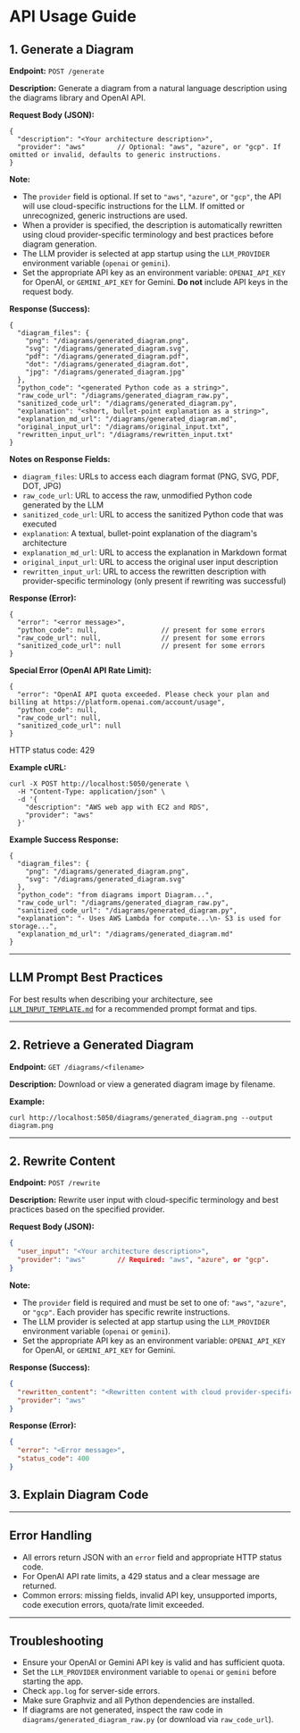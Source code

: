 # API Usage Guide

## 1. Generate a Diagram

**Endpoint:** `POST /generate`

**Description:**
Generate a diagram from a natural language description using the diagrams library and OpenAI API.




**Request Body (JSON):**
```
{
  "description": "<Your architecture description>",
  "provider": "aws"        // Optional: "aws", "azure", or "gcp". If omitted or invalid, defaults to generic instructions.
}
```




**Note:**
- The `provider` field is optional. If set to `"aws"`, `"azure"`, or `"gcp"`, the API will use cloud-specific instructions for the LLM. If omitted or unrecognized, generic instructions are used.
- When a provider is specified, the description is automatically rewritten using cloud provider-specific terminology and best practices before diagram generation.
- The LLM provider is selected at app startup using the `LLM_PROVIDER` environment variable (`openai` or `gemini`).
- Set the appropriate API key as an environment variable: `OPENAI_API_KEY` for OpenAI, or `GEMINI_API_KEY` for Gemini. **Do not** include API keys in the request body.




**Response (Success):**
```
{
  "diagram_files": {
    "png": "/diagrams/generated_diagram.png",
    "svg": "/diagrams/generated_diagram.svg",
    "pdf": "/diagrams/generated_diagram.pdf",
    "dot": "/diagrams/generated_diagram.dot",
    "jpg": "/diagrams/generated_diagram.jpg"
  },
  "python_code": "<generated Python code as a string>",
  "raw_code_url": "/diagrams/generated_diagram_raw.py",
  "sanitized_code_url": "/diagrams/generated_diagram.py",
  "explanation": "<short, bullet-point explanation as a string>",
  "explanation_md_url": "/diagrams/generated_diagram.md",
  "original_input_url": "/diagrams/original_input.txt",
  "rewritten_input_url": "/diagrams/rewritten_input.txt"
}
```

**Notes on Response Fields:**
- `diagram_files`: URLs to access each diagram format (PNG, SVG, PDF, DOT, JPG)
- `raw_code_url`: URL to access the raw, unmodified Python code generated by the LLM
- `sanitized_code_url`: URL to access the sanitized Python code that was executed
- `explanation`: A textual, bullet-point explanation of the diagram's architecture
- `explanation_md_url`: URL to access the explanation in Markdown format
- `original_input_url`: URL to access the original user input description
- `rewritten_input_url`: URL to access the rewritten description with provider-specific terminology (only present if rewriting was successful)

**Response (Error):**
```
{
  "error": "<error message>",
  "python_code": null,                // present for some errors
  "raw_code_url": null,               // present for some errors
  "sanitized_code_url": null          // present for some errors
}
```

**Special Error (OpenAI API Rate Limit):**
```
{
  "error": "OpenAI API quota exceeded. Please check your plan and billing at https://platform.openai.com/account/usage",
  "python_code": null,
  "raw_code_url": null,
  "sanitized_code_url": null
}
```
HTTP status code: 429






**Example cURL:**
```
curl -X POST http://localhost:5050/generate \
  -H "Content-Type: application/json" \
  -d '{
    "description": "AWS web app with EC2 and RDS",
    "provider": "aws"
  }'
```

**Example Success Response:**
```
{
  "diagram_files": {
    "png": "/diagrams/generated_diagram.png",
    "svg": "/diagrams/generated_diagram.svg"
  },
  "python_code": "from diagrams import Diagram...",
  "raw_code_url": "/diagrams/generated_diagram_raw.py",
  "sanitized_code_url": "/diagrams/generated_diagram.py",
  "explanation": "- Uses AWS Lambda for compute...\n- S3 is used for storage...",
  "explanation_md_url": "/diagrams/generated_diagram.md"
}
```

---

## LLM Prompt Best Practices

For best results when describing your architecture, see [`LLM_INPUT_TEMPLATE.md`](./LLM_INPUT_TEMPLATE.md) for a recommended prompt format and tips.

---

## 2. Retrieve a Generated Diagram

**Endpoint:** `GET /diagrams/<filename>`

**Description:**
Download or view a generated diagram image by filename.


**Example:**
```
curl http://localhost:5050/diagrams/generated_diagram.png --output diagram.png
```

---

## 2. Rewrite Content

**Endpoint:** `POST /rewrite`

**Description:**
Rewrite user input with cloud-specific terminology and best practices based on the specified provider.

**Request Body (JSON):**
```json
{
  "user_input": "<Your architecture description>",
  "provider": "aws"        // Required: "aws", "azure", or "gcp".
}
```

**Note:**
- The `provider` field is required and must be set to one of: `"aws"`, `"azure"`, or `"gcp"`. Each provider has specific rewrite instructions.
- The LLM provider is selected at app startup using the `LLM_PROVIDER` environment variable (`openai` or `gemini`).
- Set the appropriate API key as an environment variable: `OPENAI_API_KEY` for OpenAI, or `GEMINI_API_KEY` for Gemini.

**Response (Success):**
```json
{
  "rewritten_content": "<Rewritten content with cloud provider-specific terminology>",
  "provider": "aws"
}
```

**Response (Error):**
```json
{
  "error": "<Error message>",
  "status_code": 400
}
```

## 3. Explain Diagram Code

---

## Error Handling
- All errors return JSON with an `error` field and appropriate HTTP status code.
- For OpenAI API rate limits, a 429 status and a clear message are returned.
- Common errors: missing fields, invalid API key, unsupported imports, code execution errors, quota/rate limit exceeded.

---

## Troubleshooting
- Ensure your OpenAI or Gemini API key is valid and has sufficient quota.
- Set the `LLM_PROVIDER` environment variable to `openai` or `gemini` before starting the app.
- Check `app.log` for server-side errors.
- Make sure Graphviz and all Python dependencies are installed.
- If diagrams are not generated, inspect the raw code in `diagrams/generated_diagram_raw.py` (or download via `raw_code_url`).
